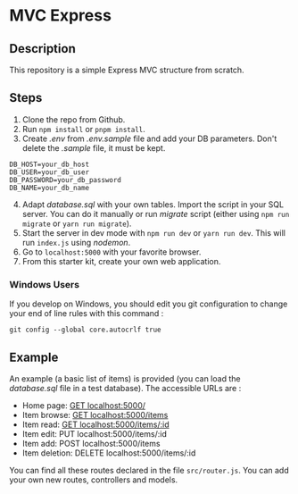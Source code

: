 # MVC Express

## Description

This repository is a simple Express MVC structure from scratch.

## Steps

1. Clone the repo from Github.
2. Run `npm install` or `pnpm install`.
3. Create _.env_ from _.env.sample_ file and add your DB parameters. Don't delete the _.sample_ file, it must be kept.

```
DB_HOST=your_db_host
DB_USER=your_db_user
DB_PASSWORD=your_db_password
DB_NAME=your_db_name
```

4. Adapt _database.sql_ with your own tables. Import the script in your SQL server. You can do it manually or run _migrate_ script (either using `npm run migrate` or `yarn run migrate`).
5. Start the server in dev mode with `npm run dev` or `yarn run dev`. This will run `index.js` using _nodemon_.
6. Go to `localhost:5000` with your favorite browser.
7. From this starter kit, create your own web application.

### Windows Users

If you develop on Windows, you should edit you git configuration to change your end of line rules with this command :

`git config --global core.autocrlf true`

## Example

An example (a basic list of items) is provided (you can load the _database.sql_ file in a test database). The accessible URLs are :

- Home page: [GET localhost:5000/](localhost:5000/)
- Item browse: [GET localhost:5000/items](localhost:5000/items)
- Item read: [GET localhost:5000/items/:id](localhost:5000/items/2)
- Item edit: PUT localhost:5000/items/:id
- Item add: POST localhost:5000/items
- Item deletion: DELETE localhost:5000/items/:id

You can find all these routes declared in the file `src/router.js`. You can add your own new routes, controllers and models.
